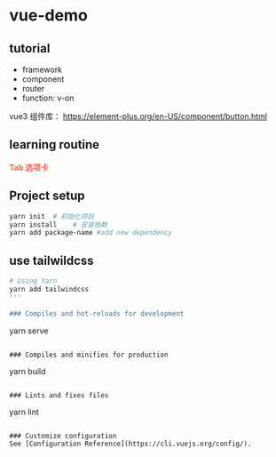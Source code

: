 # vue-demo

## tutorial

- framework
- component
- router
- function: v-on

vue3 组件库： https://element-plus.org/en-US/component/button.html

## learning routine

**<font color='Tomato'>Tab 选项卡</font>**


## Project setup
```bash
yarn init  # 初始化项目
yarn install    # 安装依赖
yarn add package-name #add new dependency
```

## use tailwildcss
```bash
# Using Yarn
yarn add tailwindcss
'''

### Compiles and hot-reloads for development
```
yarn serve
```

### Compiles and minifies for production
```
yarn build
```

### Lints and fixes files
```
yarn lint
```

### Customize configuration
See [Configuration Reference](https://cli.vuejs.org/config/).
